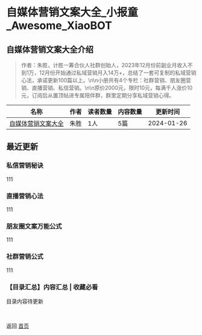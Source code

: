 # 自媒体营销文案大全_小报童_Awesome_XiaoBOT

## 自媒体营销文案大全介绍
> 作者：朱胜，计胜一筹合伙人社群创始人，2023年12月份前副业月收入不到1万，12月份开始通过私域营销月入14万+，总结了一套可复制的私域营销心法，承诺更新100篇以上。\n\n小册共有4个专栏：社群营销、朋友圈营销、直播营销、私信营销。\n\n原价2000元，限时10元，每满千人涨价10元，订阅后从置顶帖进专属陪伴群，群里定期分享私域营销心得。  
  


|名称|作者|读者数量|内容数量|更新时间|
|---|---|---|---|---|
|[自媒体营销文案大全](https://xiaobot.net/p/zs0523?refer=9c3f1c95-a052-465a-9902-f6d75080262a)|朱胜|1人|5篇|2024-01-26|

## 最近更新
### 私信营销秘诀

111

### 直播营销心法

111

### 朋友圈文案万能公式

111

### 社群营销公式

111

### 【目录汇总】内容汇总 | 收藏必看

目录内容待更新


<a href="https://github.com/Reno9527/awesome-xiaobot" style="color: white; text-decoration: none;">awesome-xiaobot</a>

返回 [首页](../README.md)
